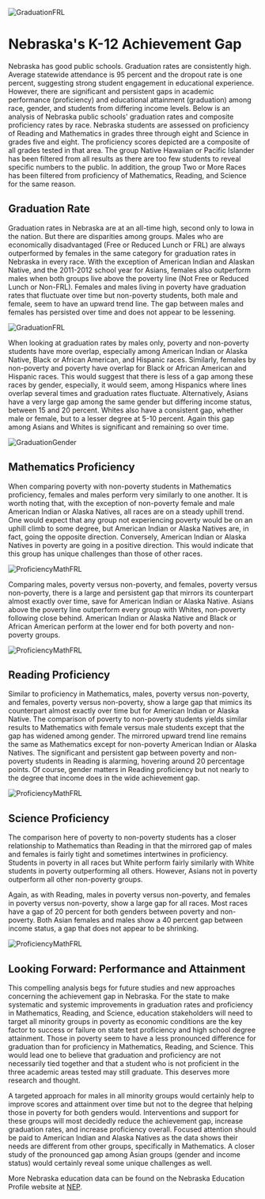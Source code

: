 ![GraduationFRL](K12AchievementGapHeader.png)

# Nebraska's K-12 Achievement Gap

Nebraska has good public schools. Graduation rates are consistently high. Average statewide attendance is 95 percent and the dropout rate is one percent, suggesting strong student engagement in educational experience. However, there are significant and persistent gaps in academic performance (proficiency) and educational attainment (graduation) among race, gender, and students from differing income levels. Below is an analysis of Nebraska public schools' graduation rates and composite proficiency rates by race. Nebraska students are assessed on proficiency of Reading and Mathematics in grades three through eight and Science in grades five and eight. The proficiency scores depicted are a composite of all grades tested in that area. The group Native Hawaiian or Pacific Islander has been filtered from all results as there are too few students to reveal specific numbers to the public. In addition, the group Two or More Races has been filtered from proficiency of Mathematics, Reading, and Science for the same reason.

## Graduation Rate
Graduation rates in Nebraska are at an all-time high, second only to Iowa in the nation. But there are disparities among groups. Males who are economically disadvantaged (Free or Reduced Lunch or FRL) are always outperformed by females in the same category for graduation rates in Nebraska in every race. With the exception of American Indian and Alaskan Native, and the 2011-2012 school year for Asians, females also outperform males when both groups live above the poverty line (Not Free or Reduced Lunch or Non-FRL). Females and males living in poverty have graduation rates that fluctuate over time but non-poverty students, both male and female, seem to have an upward trend line. The gap between males and females has persisted over time and does not appear to be lessening.

![GraduationFRL](gradFRLNotFRLRace.png)

When looking at graduation rates by males only, poverty and non-poverty students have more overlap, especially among American Indian or Alaska Native, Black or African American, and Hispanic races. Similarly, females by non-poverty and poverty have overlap for Black or African American and Hispanic races. This would suggest that there is less of a gap among these races by gender, especially, it would seem, among Hispanics where lines overlap several times and graduation rates fluctuate. Alternatively, Asians have a very large gap among the same gender but differing income status, between 15 and 20 percent. Whites also have a consistent gap, whether male or female, but to a lesser degree at 5-10 percent. Again this gap among Asians and Whites is significant and remaining so over time.

![GraduationGender](gradracefemalesmales.png)

## Mathematics Proficiency
When comparing poverty with non-poverty students in Mathematics proficiency, females and males perform very similarly to one another. It is worth noting that, with the exception of non-poverty female and male American Indian or Alaska Natives, all races are on a steady uphill trend. One would expect that any group not experiencing poverty would be on an uphill climb to some degree, but American Indian or Alaska Natives are, in fact, going the opposite direction. Conversely, American Indian or Alaska Natives in poverty are going in a positive direction. This would indicate that this group has unique challenges than those of other races.

![ProficiencyMathFRL](profMathFRLNotFRLRace.png)

Comparing males, poverty versus non-poverty, and females, poverty versus non-poverty, there is a large and persistent gap that mirrors its counterpart almost exactly over time, save for American Indian or Alaska Native. Asians above the poverty line outperform every group with Whites, non-poverty following close behind. American Indian or Alaska Native and Black or African American perform at the lower end for both poverty and non-poverty groups.

![ProficiencyMathFRL](profMathracefemalesmales.png)

## Reading Proficiency
Similar to proficiency in Mathematics, males, poverty versus non-poverty, and females, poverty versus non-poverty, show a large gap that mimics its counterpart almost exactly over time but for American Indian or Alaska Native. The comparison of poverty to non-poverty students yields similar results to Mathematics with female versus male students except that the gap has widened among gender. The mirrored upward trend line remains the same as Mathematics except for non-poverty American Indian or Alaska Natives. The significant and persistent gap between poverty and non-poverty students in Reading is alarming, hovering around 20 percentage points. Of course, gender matters in Reading proficiency but not nearly to the degree that income does in the wide achievement gap.

![ProficiencyMathFRL](profReadraceFRLNonFRL.png)

## Science Proficiency 
The comparison here of poverty to non-poverty students has a closer relationship to Mathematics than Reading in that the mirrored gap of males and females is fairly tight and sometimes intertwines in proficiency. Students in poverty in all races but White perform fairly similarly with White students in poverty outperforming all others. However, Asians not in poverty outperform all other non-poverty groups.

Again, as with Reading, males in poverty versus non-poverty, and females in poverty versus non-poverty, show a large gap for all races. Most races have a gap of 20 percent for both genders between poverty and non-poverty. Both Asian females and males show a 40 percent gap between income status, a gap that does not appear to be shrinking.

![ProficiencyMathFRL](profScienceraceFRLNonFRL.png)

## Looking Forward: Performance and Attainment
This compelling analysis begs for future studies and new approaches concerning the achievement gap in Nebraska. For the state to make systematic and systemic improvements in graduation rates and proficiency in Mathematics, Reading, and Science, education stakeholders will need to target all minority groups in poverty as economic conditions are the key factor to success or failure on state test proficiency and high school degree attainment. Those in poverty seem to have a less pronounced difference for graduation than for proficiency in Mathematics, Reading, and Science. This would lead one to believe that graduation and proficiency are not necessarily tied together and that a student who is not proficient in the three academic areas tested may still graduate. This deserves more research and thought. 

A targeted approach for males in all minority groups would certainly help to improve scores and attainment over time but not to the degree that helping those in poverty for both genders would. Interventions and support for these groups will most decidedly reduce the achievement gap, increase graduation rates, and increase proficiency overall. Focused attention should be paid to American Indian and Alaska Natives as the data shows their needs are different from other groups, specifically in Mathematics. A closer study of the pronounced gap among Asian groups (gender and income status) would certainly reveal some unique challenges as well.

More Nebraska education data can be found on the Nebraska Education Profile website at [NEP](http://nep.education.ne.gov).